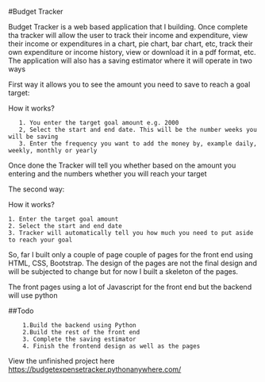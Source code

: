 
#Budget Tracker

Budget Tracker is a web based application that I building. Once complete
tha tracker will allow the user to track their income and expenditure, view their income or
expenditures in a chart, pie chart, bar chart, etc, track their own expenditure or income history,
view or download it in a pdf format, etc. The application
will also has a saving estimator where it will operate in two ways

First way it allows you to see the amount you need to save to reach a goal target:

How it works?

       1. You enter the target goal amount e.g. 2000
       2, Select the start and end date. This will be the number weeks you will be saving
       3. Enter the frequency you want to add the money by, example daily, weekly, monthly or yearly

Once done the Tracker will tell you whether based on the amount you entering and the numbers whether you will reach
your target

The second way:

How it works?

    1. Enter the target goal amount
    2. Select the start and end date
    3. Tracker will automatically tell you how much you need to put aside to reach your goal



So, far I built only a couple of page couple of pages for the front end using HTML, CSS, Bootstrap. The design
of the pages are not the final design and will be subjected to change but for now I built a skeleton of the pages.
 
The front pages using a lot of Javascript for the front end but the backend will use python

##Todo

        1.Build the backend using Python
        2.Build the rest of the front end
        3. Complete the saving estimator
        4. Finish the frontend design as well as the pages



View the unfinished project here https://budgetexpensetracker.pythonanywhere.com/
